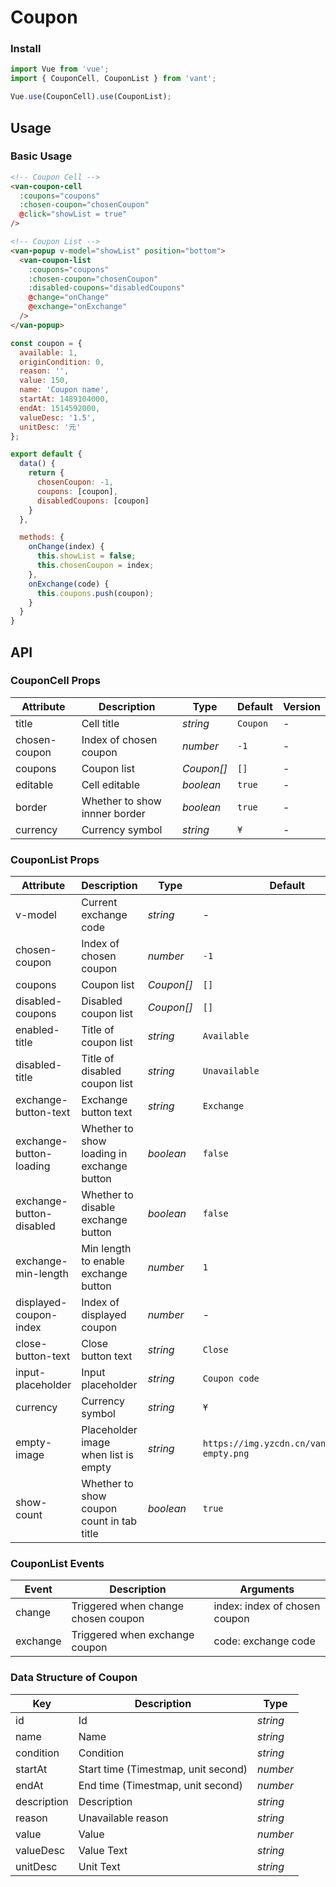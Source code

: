 # Coupon

### Install

``` javascript
import Vue from 'vue';
import { CouponCell, CouponList } from 'vant';

Vue.use(CouponCell).use(CouponList);
```

## Usage

### Basic Usage

```html
<!-- Coupon Cell -->
<van-coupon-cell
  :coupons="coupons"
  :chosen-coupon="chosenCoupon"
  @click="showList = true"
/>

<!-- Coupon List -->
<van-popup v-model="showList" position="bottom">
  <van-coupon-list
    :coupons="coupons"
    :chosen-coupon="chosenCoupon"
    :disabled-coupons="disabledCoupons"
    @change="onChange"
    @exchange="onExchange"
  />
</van-popup>
```

```javascript
const coupon = {
  available: 1,
  originCondition: 0,
  reason: '',
  value: 150,
  name: 'Coupon name',
  startAt: 1489104000,
  endAt: 1514592000,
  valueDesc: '1.5',
  unitDesc: '元'
};

export default {
  data() {
    return {
      chosenCoupon: -1,
      coupons: [coupon],
      disabledCoupons: [coupon]
    }
  },

  methods: {
    onChange(index) {
      this.showList = false;
      this.chosenCoupon = index;
    },
    onExchange(code) {
      this.coupons.push(coupon);
    }
  }
}
```

## API

### CouponCell Props

| Attribute | Description | Type | Default | Version |
|------|------|------|------|------|
| title | Cell title | *string* | `Coupon` | - |
| chosen-coupon | Index of chosen coupon | *number* | `-1` | - |
| coupons | Coupon list | *Coupon[]* | `[]` | - |
| editable | Cell editable | *boolean* | `true` | - |
| border | Whether to show innner border | *boolean* | `true` | - |
| currency | Currency symbol |  *string* | `¥` | - |

### CouponList Props

| Attribute | Description | Type | Default | Version |
|------|------|------|------|------|
| v-model | Current exchange code | *string* | - | - |
| chosen-coupon | Index of chosen coupon | *number* | `-1` | - |
| coupons | Coupon list | *Coupon[]* | `[]` | - |
| disabled-coupons | Disabled coupon list | *Coupon[]* | `[]` | - |
| enabled-title | Title of coupon list | *string* | `Available` | - | - |
| disabled-title | Title of disabled coupon list | *string* | `Unavailable` | - | - |
| exchange-button-text | Exchange button text | *string* | `Exchange` | - |
| exchange-button-loading | Whether to show loading in exchange button | *boolean* | `false` | - |
| exchange-button-disabled | Whether to disable exchange button | *boolean* | `false` | - |
| exchange-min-length | Min length to enable exchange button | *number* | `1` | - |
| displayed-coupon-index | Index of displayed coupon | *number* | - | - |
| close-button-text | Close button text | *string* | `Close` | - |
| input-placeholder | Input placeholder | *string* | `Coupon code` | - |
| currency | Currency symbol |  *string* | `¥` | - |
| empty-image | Placeholder image when list is empty | *string* | `https://img.yzcdn.cn/vant/coupon-empty.png` | - |
| show-count | Whether to show coupon count in tab title | *boolean* | `true` | 2.3.0 |

### CouponList Events

| Event | Description | Arguments |
|------|------|------|
| change | Triggered when change chosen coupon | index: index of chosen coupon |
| exchange | Triggered when exchange coupon | code: exchange code |

### Data Structure of Coupon

| Key | Description | Type |
|------|------|------|
| id | Id | *string* |
| name | Name | *string* |
| condition | Condition | *string* |
| startAt | Start time (Timestmap, unit second) | *number* |
| endAt | End time (Timestmap, unit second) | *number* |
| description | Description | *string* |
| reason | Unavailable reason | *string* |
| value | Value | *number* |
| valueDesc | Value Text | *string* |
| unitDesc | Unit Text | *string* |
